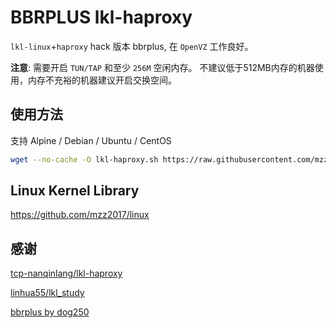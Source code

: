 # BBRPLUS lkl-haproxy

`lkl-linux`+`haproxy` hack 版本 bbrplus, 在 `OpenVZ` 工作良好。

**注意**: 需要开启 `TUN/TAP` 和至少 `256M` 空闲内存。 不建议低于512MB内存的机器使用，内存不充裕的机器建议开启交换空间。

## 使用方法

支持 Alpine / Debian / Ubuntu / CentOS

```bash
wget --no-cache -O lkl-haproxy.sh https://raw.githubusercontent.com/mzz2017/lkl-haproxy/master/lkl-haproxy.sh && bash lkl-haproxy.sh
```

## Linux Kernel Library

https://github.com/mzz2017/linux

## 感谢

[tcp-nanqinlang/lkl-haproxy](https://github.com/tcp-nanqinlang/lkl-haproxy)

[linhua55/lkl_study](https://github.com/linhua55/lkl_study)

[bbrplus by dog250](https://blog.csdn.net/dog250/article/details/80629551)